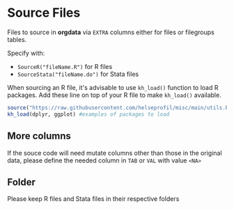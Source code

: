 # Source Files
Files to source in **orgdata** via `EXTRA` columns either for files or filegroups tables.

Specify with:
- `SourceR("fileName.R")` for R files
- `SourceStata("fileName.do")` for Stata files

When sourcing an R file, it's advisable to use `kh_load()` function to load R packages. Add these line on top of your R file to make `kh_load()` available.

```R
source("https://raw.githubusercontent.com/helseprofil/misc/main/utils.R")
kh_load(dplyr, ggplot) #examples of packages to load
```

## More columns
If the souce code will need mutate columns other than those in the original data, please define the needed column in `TAB` or `VAL` with value `<NA>` 

## Folder

Please keep R files and Stata files in their respective folders
